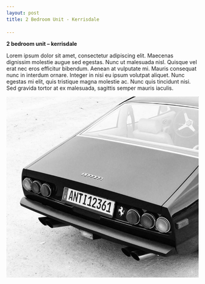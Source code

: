 ```yaml
---
layout: post
title: 2 Bedroom Unit - Kerrisdale

---
```

**2 bedroom unit – kerrisdale**

Lorem ipsum dolor sit amet, consectetur adipiscing elit. Maecenas dignissim molestie augue sed egestas. Nunc ut malesuada nisl. Quisque vel erat nec eros efficitur bibendum. Aenean at vulputate mi. Mauris consequat nunc in interdum ornare. Integer in nisi eu ipsum volutpat aliquet. Nunc egestas mi elit, quis tristique magna molestie ac. Nunc quis tincidunt nisi. Sed gravida tortor at ex malesuada, sagittis semper mauris iaculis.

![](/uploads/car.jpg)